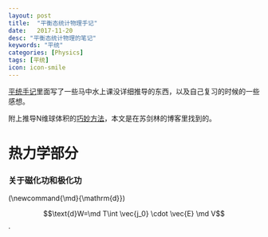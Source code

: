 ```yaml
---
layout: post
title:  "平衡态统计物理手记"
date:   2017-11-20
desc: "平衡态统计物理的笔记"
keywords: "平统"
categories: [Physics]
tags: [平统]
icon: icon-smile
---
```


[平统手记](https://astrojacobli.github.io/Homepage/doc/statistical_notes.pdf)里面写了一些马中水上课没详细推导的东西，以及自己复习的时候的一些感想。

附上推导N维球体积的[巧妙方法](http://spaces.ac.cn/archives/3154/?from=singlemessage&isappinstalled=0)，本文是在苏剑林的博客里找到的。

# 热力学部分

### 关于磁化功和极化功

\(\newcommand{\md}{\mathrm{d}}\)

$$\text{d}W=\md T\int \vec{j_0} \cdot \vec{E}  \md V$$.

